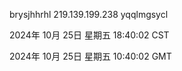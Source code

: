 brysjhhrhl 219.139.199.238 yqqlmgsycl

2024年 10月 25日 星期五 18:40:02 CST

2024年 10月 25日 星期五 10:40:02 GMT
